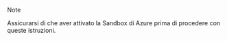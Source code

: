 > [!NOTE]
> Assicurarsi di che aver attivato la Sandbox di Azure prima di procedere con queste istruzioni.